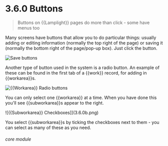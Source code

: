 # 3.6.0 Buttons

> Buttons on {{Lamplight}} pages do more than click - some have menus too



Many screens have buttons that allow you to do particular things: usually adding or editing information (normally the top right of the page) or saving it (normally the bottom right of the page/pop-up box). Just click the button. 

![Save buttons](23a.png)

Another type of button used in the system is a radio button. An example of these can be found in the first tab of a {{work}} record, for adding in {{workarea}}s. 

![{{Workarea}} Radio buttons](3.6.0a.png)

You can only select one {{workarea}} at a time. When you have done this you'll see {{subworkarea}}s appear to the right. 

![{{Subworkarea}} Checkboxes]](3.6.0b.png)

You select {{subworkarea}}s by ticking the checkboxes next to them - you can select as many of these as you need. 


###### core module
